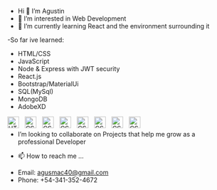 - Hi 👋 I’m Agustin
- 👀 I’m interested in Web Development
- 🌱 I’m currently learning React and the environment surrounding it
 
-So far ive learned:

* HTML/CSS
* JavaScript 
* Node & Express with JWT security
* React.js
* Bootstrap/MaterialUi
* SQL(MySql)
* MongoDB
* AdobeXD

<img align="left" alt="HTML5" width="26px" src="https://cdn.jsdelivr.net/gh/devicons/devicon/icons/html5/html5-original.svg" style="padding-right:10px;" />
<img align="left" alt="CSS3" width="26px" src="https://cdn.jsdelivr.net/gh/devicons/devicon/icons/css3/css3-original.svg" style="padding-right:10px;" />
<img align="left" alt="CSS3" width="26px" src="https://icongr.am/devicon/express-original.svg?size=56&color=ffffff" style="padding-right:10px;" />
<img align="left" alt="CSS3" width="26px" src="https://icongr.am/devicon/git-original.svg?size=128&color=currentColor" style="padding-right:10px;" />

<img align="left" alt="CSS3" width="26px" src="https://icongr.am/devicon/github-original.svg?size=128&color=ffffff" style="padding-right:10px;" />
<img align="left" alt="CSS3" width="26px" src="https://icongr.am/devicon/express-original.svg?size=56&color=ffffff" style="padding-right:10px;" />
<img align="left" alt="CSS3" width="26px" src="https://icongr.am/devicon/express-original.svg?size=56&color=ffffff" style="padding-right:10px;" />
<img align="left" alt="CSS3" width="26px" src="https://icongr.am/devicon/express-original.svg?size=56&color=ffffff" style="padding-right:10px;" />


<br/>

- I’m looking to collaborate on Projects that help me grow as a professional Developer

- 📫 How to reach me ...
* Email: agusmac40@gmail.com
* Phone: +54-341-352-4672

<!---
Agusmac/Agusmac is a ✨ special ✨ repository because its `README.md` (this file) appears on your GitHub profile.
You can click the Preview link to take a look at your changes.
--->
